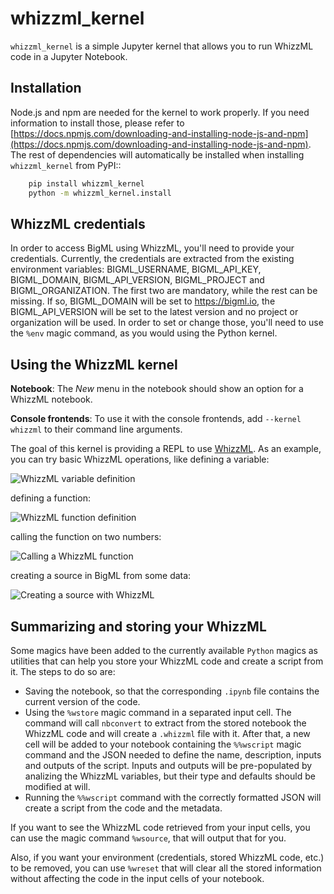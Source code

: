whizzml_kernel
==============

``whizzml_kernel`` is a simple Jupyter kernel that allows you to run WhizzML
code in a Jupyter Notebook.

Installation
------------

Node.js and npm are needed for the kernel to work
properly. If you need information to install those, please refer to
[https://docs.npmjs.com/downloading-and-installing-node-js-and-npm](https://docs.npmjs.com/downloading-and-installing-node-js-and-npm). The rest of dependencies
will automatically be installed when installing ``whizzml_kernel`` from PyPI::

```bash
    pip install whizzml_kernel
    python -m whizzml_kernel.install
```


WhizzML credentials
-------------------

In order to access BigML using WhizzML, you'll need to provide your
credentials. Currently, the credentials are extracted from the existing
environment variables: BIGML_USERNAME, BIGML_API_KEY, BIGML_DOMAIN,
BIGML_API_VERSION, BIGML_PROJECT and BIGML_ORGANIZATION. The first two are
mandatory, while the rest can be missing. If so, BIGML_DOMAIN will be
set to https://bigml.io, the BIGML_API_VERSION will be set to the latest
version and no project or organization will be used. In order to set or
change those, you'll need to use the ``%env`` magic command, as you would
using the Python kernel.

Using the WhizzML kernel
------------------------
**Notebook**: The *New* menu in the notebook should show an option for a WhizzML notebook.

**Console frontends**: To use it with the console frontends, add ``--kernel whizzml`` to
their command line arguments.

The goal of this kernel is providing a REPL to use [WhizzML](https://bigml.com/whizzml).
As an example, you can try basic WhizzML operations, like defining a variable:


![WhizzML variable definition](docs/imgs/variable_def.png "WhizzML variable definition")

defining a function:

![WhizzML function definition](docs/imgs/function_def.png "WhizzML function definition")

calling the function on two numbers:

![Calling a WhizzML function](docs/imgs/function_call.png "Calling a WhizzML function")

creating a source in BigML from some data:

![Creating a source with WhizzML](docs/imgs/source_creation.png "Creating a source with WhizzML")


Summarizing and storing your WhizzML
------------------------------------

Some magics have been added to the currently available ``Python`` magics as
utilities that can help you store your WhizzML code and create a script from
it. The steps to do so are:

- Saving the notebook, so that the corresponding ``.ipynb`` file contains
  the current version of the code.
- Using the ``%wstore`` magic command in a separated input cell. The command
  will call ``nbconvert`` to extract from the stored notebook the WhizzML code
  and will create a ``.whizzml`` file with it. After that, a new cell will be
  added to your notebook containing the ``%%wscript`` magic command and the
  JSON needed to define the name, description, inputs and outputs of the
  script. Inputs and outputs will be pre-populated by analizing the WhizzML
  variables, but their type and defaults should be modified at will.
- Running the ``%%wscript`` command with the correctly formatted JSON will
  create a script from the code and the metadata.


If you want to see the WhizzML code retrieved from your input cells, you can
use the magic command ``%wsource``, that will output that for you.

Also, if you want your environment (credentials, stored WhizzML code, etc.) to
be removed, you can use ``%wreset`` that will clear all the stored information
without affecting the code in the input cells of your notebook.
